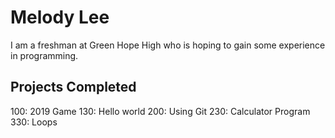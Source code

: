 # Melody Lee

I am a freshman at Green Hope High who is hoping to gain some experience in programming.

## Projects Completed
100: 2019 Game
130: Hello world
200: Using Git
230: Calculator Program
330: Loops